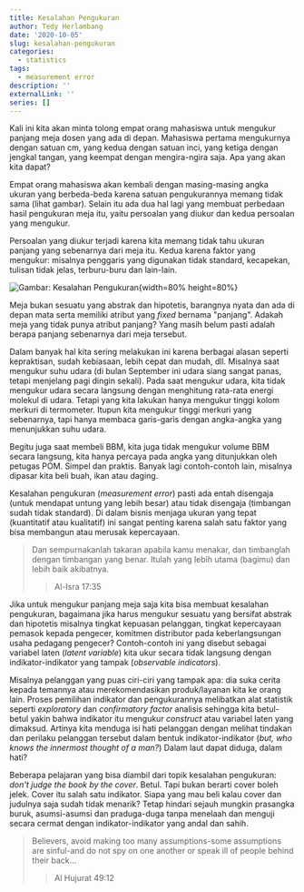 ```yaml
---
title: Kesalahan Pengukuran
author: Tedy Herlambang
date: '2020-10-05'
slug: kesalahan-pengukuran
categories:
  - statistics
tags:
  - measurement error
description: ''
externalLink: ''
series: []
---
```

Kali ini kita akan minta tolong empat orang mahasiswa untuk mengukur panjang meja dosen yang ada di depan. Mahasiswa pertama mengukurnya dengan satuan cm, yang kedua dengan satuan inci, yang ketiga dengan jengkal tangan, yang keempat dengan mengira-ngira saja. Apa yang akan kita dapat?

Empat orang mahasiswa akan kembali dengan masing-masing angka ukuran yang berbeda-beda karena satuan pengukurannya memang tidak sama (lihat gambar). Selain itu ada dua hal lagi yang membuat perbedaan hasil pengukuran meja itu, yaitu persoalan yang diukur dan kedua persoalan yang mengukur. 

Persoalan yang diukur terjadi karena kita memang tidak tahu ukuran panjang yang sebenarnya dari meja itu. Kedua karena faktor yang mengukur: misalnya penggaris yang digunakan tidak standard, kecapekan, tulisan tidak jelas, terburu-buru dan lain-lain. 

![Gambar: Kesalahan Pengukuran](/post/2020-09-28-kesalahan-pengukuran_files/measurement_error.jpg){width=80% height=80%}

Meja bukan sesuatu yang abstrak dan hipotetis, barangnya nyata dan ada di depan mata serta memiliki atribut yang _fixed_ bernama "panjang". Adakah meja yang tidak punya atribut panjang? Yang masih belum pasti adalah berapa panjang sebenarnya dari meja tersebut.

Dalam banyak hal kita sering melakukan ini karena berbagai alasan seperti kepraktisan, sudah kebiasaan, lebih cepat dan mudah, dll. Misalnya saat mengukur suhu udara (di bulan September ini udara siang sangat panas, tetapi menjelang pagi dingin sekali). Pada saat mengukur udara, kita tidak mengukur udara secara langsung dengan menghitung rata-rata energi molekul di udara. Tetapi yang kita lakukan hanya mengukur tinggi kolom merkuri di termometer. Itupun kita mengukur tinggi merkuri yang sebenarnya, tapi hanya membaca garis-garis dengan angka-angka yang menunjukkan suhu udara.

Begitu juga saat membeli BBM, kita juga tidak mengukur volume BBM secara langsung, kita hanya percaya pada angka yang ditunjukkan oleh petugas POM. Simpel dan praktis. Banyak lagi contoh-contoh lain, misalnya dipasar kita beli buah, ikan atau daging. 

Kesalahan pengukuran (*measurement error*) pasti ada entah disengaja (untuk mendapat untung yang lebih besar) atau tidak disengaja (timbangan sudah tidak standard). Di dalam bisnis menjaga ukuran yang tepat (kuantitatif atau kualitatif) ini sangat penting karena salah satu faktor yang bisa membangun atau merusak kepercayaan.

> Dan sempurnakanlah takaran apabila kamu menakar, dan timbanglah dengan timbangan yang benar. Itulah yang lebih utama (bagimu) dan lebih baik akibatnya.
>
>> Al-Isra 17:35

Jika untuk mengukur panjang meja saja kita bisa membuat kesalahan pengukuran, bagaimana jika harus mengukur sesuatu yang bersifat abstrak dan hipotetis misalnya tingkat kepuasan pelanggan, tingkat kepercayaan pemasok kepada pengecer, komitmen distributor pada keberlangsungan usaha pedagang pengecer? Contoh-contoh ini yang disebut sebagai variabel laten (*latent variable*) kita ukur secara tidak langsung dengan indikator-indikator yang tampak (*observable indicators*).

Misalnya pelanggan yang puas ciri-ciri yang tampak apa: dia suka cerita kepada temannya atau merekomendasikan produk/layanan kita ke orang lain. Proses pemilihan indikator dan pengukurannya melibatkan alat statistik seperti _exploratory_ dan _confirmatory factor_ analisis sehingga kita betul-betul yakin bahwa indikator itu mengukur *construct* atau variabel laten yang dimaksud. Artinya kita menduga isi hati pelanggan dengan melihat tindakan dan perilaku pelanggan tersebut dalam bentuk indikator-indikator (*but, who knows the innermost thought of a man?*) Dalam laut dapat diduga, dalam hati?

Beberapa pelajaran yang bisa diambil dari topik kesalahan pengukuran: *don't judge the book by the cover*. Betul. Tapi bukan berarti cover boleh jelek. Cover itu salah satu indikator. Siapa yang mau beli kalau cover dan judulnya saja sudah tidak menarik? Tetap hindari sejauh mungkin prasangka buruk, asumsi-asumsi dan praduga-duga tanpa menelaah dan menguji secara cermat dengan indikator-indikator yang andal dan sahih.

> Believers, avoid making too many assumptions-some assumptions are sinful-and do not spy on one another or speak ill of people behind their back...
>
>> Al Hujurat 49:12
